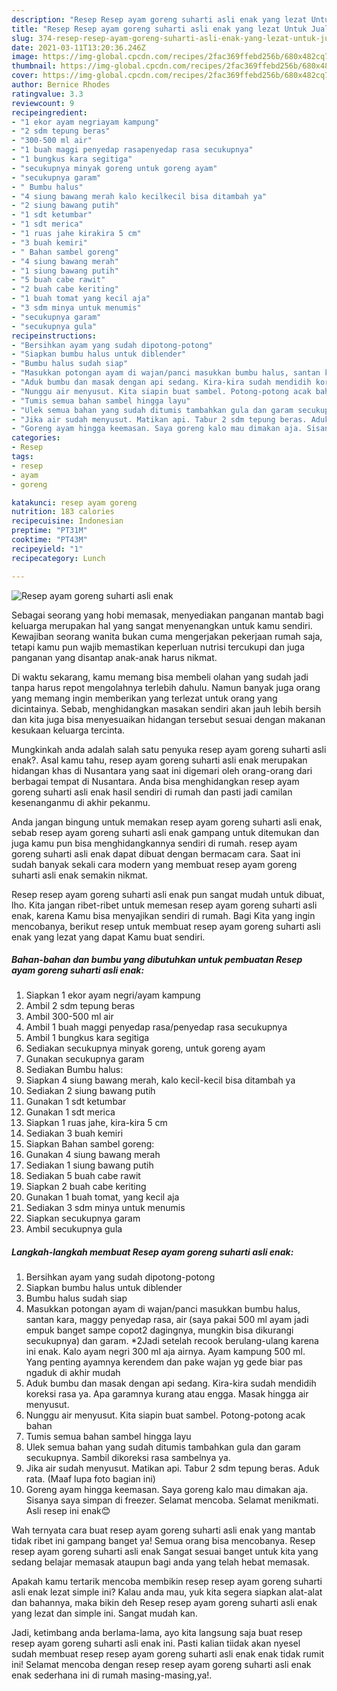 ```yaml
---
description: "Resep Resep ayam goreng suharti asli enak yang lezat Untuk Jualan"
title: "Resep Resep ayam goreng suharti asli enak yang lezat Untuk Jualan"
slug: 374-resep-resep-ayam-goreng-suharti-asli-enak-yang-lezat-untuk-jualan
date: 2021-03-11T13:20:36.246Z
image: https://img-global.cpcdn.com/recipes/2fac369ffebd256b/680x482cq70/resep-ayam-goreng-suharti-asli-enak-foto-resep-utama.jpg
thumbnail: https://img-global.cpcdn.com/recipes/2fac369ffebd256b/680x482cq70/resep-ayam-goreng-suharti-asli-enak-foto-resep-utama.jpg
cover: https://img-global.cpcdn.com/recipes/2fac369ffebd256b/680x482cq70/resep-ayam-goreng-suharti-asli-enak-foto-resep-utama.jpg
author: Bernice Rhodes
ratingvalue: 3.3
reviewcount: 9
recipeingredient:
- "1 ekor ayam negriayam kampung"
- "2 sdm tepung beras"
- "300-500 ml air"
- "1 buah maggi penyedap rasapenyedap rasa secukupnya"
- "1 bungkus kara segitiga"
- "secukupnya minyak goreng untuk goreng ayam"
- "secukupnya garam"
- " Bumbu halus"
- "4 siung bawang merah kalo kecilkecil bisa ditambah ya"
- "2 siung bawang putih"
- "1 sdt ketumbar"
- "1 sdt merica"
- "1 ruas jahe kirakira 5 cm"
- "3 buah kemiri"
- " Bahan sambel goreng"
- "4 siung bawang merah"
- "1 siung bawang putih"
- "5 buah cabe rawit"
- "2 buah cabe keriting"
- "1 buah tomat yang kecil aja"
- "3 sdm minya untuk menumis"
- "secukupnya garam"
- "secukupnya gula"
recipeinstructions:
- "Bersihkan ayam yang sudah dipotong-potong"
- "Siapkan bumbu halus untuk diblender"
- "Bumbu halus sudah siap"
- "Masukkan potongan ayam di wajan/panci masukkan bumbu halus, santan kara, maggy penyedap rasa, air (saya pakai 500 ml ayam jadi empuk banget sampe copot2 dagingnya, mungkin bisa dikurangi secukupnya) dan garam. *2Jadi setelah recook berulang-ulang karena ini enak. Kalo ayam negri 300 ml aja airnya. Ayam kampung 500 ml. Yang penting ayamnya kerendem dan pake wajan yg gede biar pas ngaduk di akhir mudah"
- "Aduk bumbu dan masak dengan api sedang. Kira-kira sudah mendidih koreksi rasa ya. Apa garamnya kurang atau engga. Masak hingga air menyusut."
- "Nunggu air menyusut. Kita siapin buat sambel. Potong-potong acak bahan"
- "Tumis semua bahan sambel hingga layu"
- "Ulek semua bahan yang sudah ditumis tambahkan gula dan garam secukupnya. Sambil dikoreksi rasa sambelnya ya."
- "Jika air sudah menyusut. Matikan api. Tabur 2 sdm tepung beras. Aduk rata. (Maaf lupa foto bagian ini)"
- "Goreng ayam hingga keemasan. Saya goreng kalo mau dimakan aja. Sisanya saya simpan di freezer. Selamat mencoba. Selamat menikmati. Asli resep ini enak😊"
categories:
- Resep
tags:
- resep
- ayam
- goreng

katakunci: resep ayam goreng 
nutrition: 183 calories
recipecuisine: Indonesian
preptime: "PT31M"
cooktime: "PT43M"
recipeyield: "1"
recipecategory: Lunch

---
```



![Resep ayam goreng suharti asli enak](https://img-global.cpcdn.com/recipes/2fac369ffebd256b/680x482cq70/resep-ayam-goreng-suharti-asli-enak-foto-resep-utama.jpg)

Sebagai seorang yang hobi memasak, menyediakan panganan mantab bagi keluarga merupakan hal yang sangat menyenangkan untuk kamu sendiri. Kewajiban seorang  wanita bukan cuma mengerjakan pekerjaan rumah saja, tetapi kamu pun wajib memastikan keperluan nutrisi tercukupi dan juga panganan yang disantap anak-anak harus nikmat.

Di waktu  sekarang, kamu memang bisa membeli olahan yang sudah jadi tanpa harus repot mengolahnya terlebih dahulu. Namun banyak juga orang yang memang ingin memberikan yang terlezat untuk orang yang dicintainya. Sebab, menghidangkan masakan sendiri akan jauh lebih bersih dan kita juga bisa menyesuaikan hidangan tersebut sesuai dengan makanan kesukaan keluarga tercinta. 



Mungkinkah anda adalah salah satu penyuka resep ayam goreng suharti asli enak?. Asal kamu tahu, resep ayam goreng suharti asli enak merupakan hidangan khas di Nusantara yang saat ini digemari oleh orang-orang dari berbagai tempat di Nusantara. Anda bisa menghidangkan resep ayam goreng suharti asli enak hasil sendiri di rumah dan pasti jadi camilan kesenanganmu di akhir pekanmu.

Anda jangan bingung untuk memakan resep ayam goreng suharti asli enak, sebab resep ayam goreng suharti asli enak gampang untuk ditemukan dan juga kamu pun bisa menghidangkannya sendiri di rumah. resep ayam goreng suharti asli enak dapat dibuat dengan bermacam cara. Saat ini sudah banyak sekali cara modern yang membuat resep ayam goreng suharti asli enak semakin nikmat.

Resep resep ayam goreng suharti asli enak pun sangat mudah untuk dibuat, lho. Kita jangan ribet-ribet untuk memesan resep ayam goreng suharti asli enak, karena Kamu bisa menyajikan sendiri di rumah. Bagi Kita yang ingin mencobanya, berikut resep untuk membuat resep ayam goreng suharti asli enak yang lezat yang dapat Kamu buat sendiri.

<!--inarticleads1-->

##### Bahan-bahan dan bumbu yang dibutuhkan untuk pembuatan Resep ayam goreng suharti asli enak:

1. Siapkan 1 ekor ayam negri/ayam kampung
1. Ambil 2 sdm tepung beras
1. Ambil 300-500 ml air
1. Ambil 1 buah maggi penyedap rasa/penyedap rasa secukupnya
1. Ambil 1 bungkus kara segitiga
1. Sediakan secukupnya minyak goreng, untuk goreng ayam
1. Gunakan secukupnya garam
1. Sediakan  Bumbu halus:
1. Siapkan 4 siung bawang merah, kalo kecil-kecil bisa ditambah ya
1. Sediakan 2 siung bawang putih
1. Gunakan 1 sdt ketumbar
1. Gunakan 1 sdt merica
1. Siapkan 1 ruas jahe, kira-kira 5 cm
1. Sediakan 3 buah kemiri
1. Siapkan  Bahan sambel goreng:
1. Gunakan 4 siung bawang merah
1. Sediakan 1 siung bawang putih
1. Sediakan 5 buah cabe rawit
1. Siapkan 2 buah cabe keriting
1. Gunakan 1 buah tomat, yang kecil aja
1. Sediakan 3 sdm minya untuk menumis
1. Siapkan secukupnya garam
1. Ambil secukupnya gula




<!--inarticleads2-->

##### Langkah-langkah membuat Resep ayam goreng suharti asli enak:

1. Bersihkan ayam yang sudah dipotong-potong
1. Siapkan bumbu halus untuk diblender
1. Bumbu halus sudah siap
1. Masukkan potongan ayam di wajan/panci masukkan bumbu halus, santan kara, maggy penyedap rasa, air (saya pakai 500 ml ayam jadi empuk banget sampe copot2 dagingnya, mungkin bisa dikurangi secukupnya) dan garam. *2Jadi setelah recook berulang-ulang karena ini enak. Kalo ayam negri 300 ml aja airnya. Ayam kampung 500 ml. Yang penting ayamnya kerendem dan pake wajan yg gede biar pas ngaduk di akhir mudah
1. Aduk bumbu dan masak dengan api sedang. Kira-kira sudah mendidih koreksi rasa ya. Apa garamnya kurang atau engga. Masak hingga air menyusut.
1. Nunggu air menyusut. Kita siapin buat sambel. Potong-potong acak bahan
1. Tumis semua bahan sambel hingga layu
1. Ulek semua bahan yang sudah ditumis tambahkan gula dan garam secukupnya. Sambil dikoreksi rasa sambelnya ya.
1. Jika air sudah menyusut. Matikan api. Tabur 2 sdm tepung beras. Aduk rata. (Maaf lupa foto bagian ini)
1. Goreng ayam hingga keemasan. Saya goreng kalo mau dimakan aja. Sisanya saya simpan di freezer. Selamat mencoba. Selamat menikmati. Asli resep ini enak😊




Wah ternyata cara buat resep ayam goreng suharti asli enak yang mantab tidak ribet ini gampang banget ya! Semua orang bisa mencobanya. Resep resep ayam goreng suharti asli enak Sangat sesuai banget untuk kita yang sedang belajar memasak ataupun bagi anda yang telah hebat memasak.

Apakah kamu tertarik mencoba membikin resep resep ayam goreng suharti asli enak lezat simple ini? Kalau anda mau, yuk kita segera siapkan alat-alat dan bahannya, maka bikin deh Resep resep ayam goreng suharti asli enak yang lezat dan simple ini. Sangat mudah kan. 

Jadi, ketimbang anda berlama-lama, ayo kita langsung saja buat resep resep ayam goreng suharti asli enak ini. Pasti kalian tiidak akan nyesel sudah membuat resep resep ayam goreng suharti asli enak enak tidak rumit ini! Selamat mencoba dengan resep resep ayam goreng suharti asli enak enak sederhana ini di rumah masing-masing,ya!.

